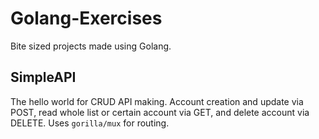 # Golang-Exercises
Bite sized projects made using Golang.

## SimpleAPI
The hello world for CRUD API making. Account creation and update via POST, read whole list or certain account via GET, and delete account via DELETE. Uses `gorilla/mux` for routing. 
